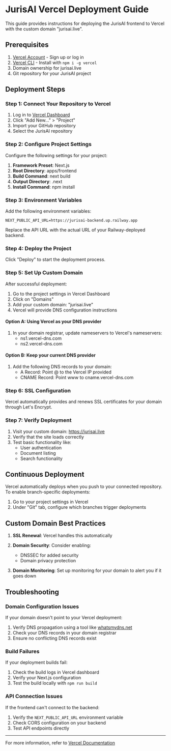 # JurisAI Vercel Deployment Guide

This guide provides instructions for deploying the JurisAI frontend to Vercel with the custom domain "jurisai.live".

## Prerequisites

1. [Vercel Account](https://vercel.com/signup) - Sign up or log in
2. [Vercel CLI](https://vercel.com/docs/cli) - Install with `npm i -g vercel`
3. Domain ownership for jurisai.live
4. Git repository for your JurisAI project

## Deployment Steps

### Step 1: Connect Your Repository to Vercel

1. Log in to [Vercel Dashboard](https://vercel.com/dashboard)
2. Click "Add New..." > "Project"
3. Import your GitHub repository
4. Select the JurisAI repository

### Step 2: Configure Project Settings

Configure the following settings for your project:

1. **Framework Preset**: Next.js
2. **Root Directory**: apps/frontend
3. **Build Command**: next build
4. **Output Directory**: .next
5. **Install Command**: npm install

### Step 3: Environment Variables

Add the following environment variables:

```
NEXT_PUBLIC_API_URL=https://jurisai-backend.up.railway.app
```

Replace the API URL with the actual URL of your Railway-deployed backend.

### Step 4: Deploy the Project

Click "Deploy" to start the deployment process.

### Step 5: Set Up Custom Domain

After successful deployment:

1. Go to the project settings in Vercel Dashboard
2. Click on "Domains"
3. Add your custom domain: "jurisai.live"
4. Vercel will provide DNS configuration instructions

#### Option A: Using Vercel as your DNS provider

1. In your domain registrar, update nameservers to Vercel's nameservers:
   - ns1.vercel-dns.com
   - ns2.vercel-dns.com

#### Option B: Keep your current DNS provider

1. Add the following DNS records to your domain:
   - A Record: Point @ to the Vercel IP provided
   - CNAME Record: Point www to cname.vercel-dns.com

### Step 6: SSL Configuration

Vercel automatically provides and renews SSL certificates for your domain through Let's Encrypt.

### Step 7: Verify Deployment

1. Visit your custom domain: https://jurisai.live
2. Verify that the site loads correctly
3. Test basic functionality like:
   - User authentication
   - Document listing
   - Search functionality

## Continuous Deployment

Vercel automatically deploys when you push to your connected repository. To enable branch-specific deployments:

1. Go to your project settings in Vercel
2. Under "Git" tab, configure which branches trigger deployments

## Custom Domain Best Practices

1. **SSL Renewal**: Vercel handles this automatically
2. **Domain Security**: Consider enabling:
   - DNSSEC for added security
   - Domain privacy protection

3. **Domain Monitoring**: Set up monitoring for your domain to alert you if it goes down

## Troubleshooting

### Domain Configuration Issues

If your domain doesn't point to your Vercel deployment:

1. Verify DNS propagation using a tool like [whatsmydns.net](https://www.whatsmydns.net/)
2. Check your DNS records in your domain registrar
3. Ensure no conflicting DNS records exist

### Build Failures

If your deployment builds fail:

1. Check the build logs in Vercel dashboard
2. Verify your Next.js configuration
3. Test the build locally with `npm run build`

### API Connection Issues

If the frontend can't connect to the backend:

1. Verify the `NEXT_PUBLIC_API_URL` environment variable
2. Check CORS configuration on your backend
3. Test API endpoints directly

---

For more information, refer to [Vercel Documentation](https://vercel.com/docs)
